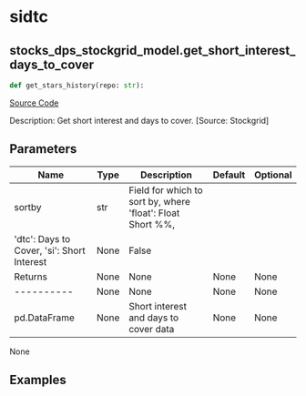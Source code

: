 # sidtc

## stocks_dps_stockgrid_model.get_short_interest_days_to_cover

```python
def get_stars_history(repo: str):
```
[Source Code](https://github.com/OpenBB-finance/OpenBBTerminal/tree/main/openbb_terminal/stocks/dark_pool_shorts/stockgrid_model.py#L77)

Description: Get short interest and days to cover. [Source: Stockgrid]

## Parameters

| Name | Type | Description | Default | Optional |
| ---- | ---- | ----------- | ------- | -------- |
| sortby | str | Field for which to sort by, where 'float': Float Short %%,
'dtc': Days to Cover, 'si': Short Interest | None | False |
| Returns | None | None | None | None |
| ---------- | None | None | None | None |
| pd.DataFrame | None | Short interest and days to cover data | None | None |

None

## Examples

